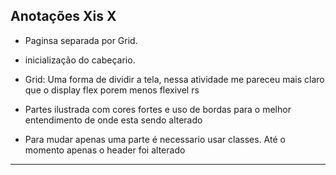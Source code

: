## Anotações Xis X 


- Paginsa separada por Grid. 
- inicialização do cabeçario.
- Grid: Uma forma de dividir a tela, nessa atividade me pareceu mais claro que o display flex porem menos flexivel rs

- Partes ilustrada com cores fortes e uso de bordas para o melhor entendimento de onde esta sendo alterado
- Para mudar apenas uma parte é necessario usar classes. Até o momento apenas o header foi alterado

-----------------------------------------------------------
